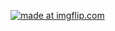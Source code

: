 <a href="https://imgflip.com/gif/3lvmtn"><img src="https://i.imgflip.com/3lvmtn.gif" title="made at imgflip.com"/></a>
